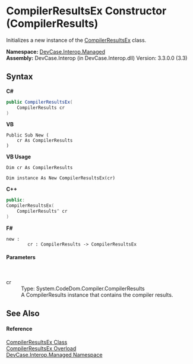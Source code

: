 # CompilerResultsEx Constructor (CompilerResults)
 

Initializes a new instance of the <a href="T_DevCase_Interop_Managed_CompilerResultsEx">CompilerResultsEx</a> class.

**Namespace:**&nbsp;<a href="N_DevCase_Interop_Managed">DevCase.Interop.Managed</a><br />**Assembly:**&nbsp;DevCase.Interop (in DevCase.Interop.dll) Version: 3.3.0.0 (3.3)

## Syntax

**C#**<br />
``` C#
public CompilerResultsEx(
	CompilerResults cr
)
```

**VB**<br />
``` VB
Public Sub New ( 
	cr As CompilerResults
)
```

**VB Usage**<br />
``` VB Usage
Dim cr As CompilerResults

Dim instance As New CompilerResultsEx(cr)
```

**C++**<br />
``` C++
public:
CompilerResultsEx(
	CompilerResults^ cr
)
```

**F#**<br />
``` F#
new : 
        cr : CompilerResults -> CompilerResultsEx
```


#### Parameters
&nbsp;<dl><dt>cr</dt><dd>Type: System.CodeDom.Compiler.CompilerResults<br />A CompilerResults instance that contains the compiler results.</dd></dl>

## See Also


#### Reference
<a href="T_DevCase_Interop_Managed_CompilerResultsEx">CompilerResultsEx Class</a><br /><a href="Overload_DevCase_Interop_Managed_CompilerResultsEx__ctor">CompilerResultsEx Overload</a><br /><a href="N_DevCase_Interop_Managed">DevCase.Interop.Managed Namespace</a><br />